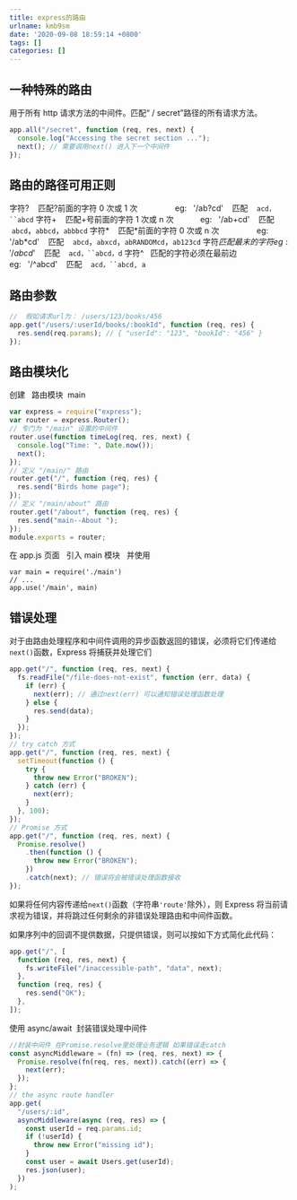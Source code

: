 ```yaml
---
title: express的路由
urlname: kmb9sm
date: '2020-09-08 18:59:14 +0800'
tags: []
categories: []
---
```


## 一种特殊的路由

用于所有 http 请求方法的中间件。匹配“ / secret”路径的所有请求方法。

```javascript
app.all("/secret", function (req, res, next) {
  console.log("Accessing the secret section ...");
  next(); // 需要调用next() 进入下一个中间件
});
```

## 路由的路径可用正则

字符?    匹配?前面的字符 0 次或 1 次                 eg:   '/ab?cd'    匹配    ` acd，``abcd `
字符+    匹配+号前面的字符 1 次或 n 次            eg:   '/ab+cd'    匹配    `abcd`，`abbcd`，`abbbcd`
字符*    匹配*前面的字符 0 次或 n 次                 eg:  '/ab\*cd'    匹配    `abcd`，`abxcd`，`abRANDOMcd`，`ab123cd`
字符$   匹配最末的字符                              eg:   '/abcd$'    匹配    ` acd，``abcd，d `
字符^   匹配的字符必须在最前边                   eg:   '/^abcd'    匹配    ` acd，``abcd, a `

## 路由参数

```javascript
//  假如请求url为： /users/123/books/456
app.get("/users/:userId/books/:bookId", function (req, res) {
  res.send(req.params); // { "userId": "123", "bookId": "456" }
});
```

## 路由模块化

创建   路由模块  main

```javascript
var express = require("express");
var router = express.Router();
// 专门为 "/main" 设置的中间件
router.use(function timeLog(req, res, next) {
  console.log("Time: ", Date.now());
  next();
});
// 定义 "/main/" 路由
router.get("/", function (req, res) {
  res.send("Birds home page");
});
// 定义 "/main/about" 路由
router.get("/about", function (req, res) {
  res.send("main--About ");
});
module.exports = router;
```

在 app.js 页面   引入 main 模块   并使用

```
var main = require('./main')
// ...
app.use('/main', main)
```

## 错误处理

对于由路由处理程序和中间件调用的异步函数返回的错误，必须将它们传递给`next()`函数，Express 将捕获并处理它们

```javascript
app.get("/", function (req, res, next) {
  fs.readFile("/file-does-not-exist", function (err, data) {
    if (err) {
      next(err); // 通过next(err) 可以通知错误处理函数处理
    } else {
      res.send(data);
    }
  });
});
// try catch 方式
app.get("/", function (req, res, next) {
  setTimeout(function () {
    try {
      throw new Error("BROKEN");
    } catch (err) {
      next(err);
    }
  }, 100);
});
// Promise 方式
app.get("/", function (req, res, next) {
  Promise.resolve()
    .then(function () {
      throw new Error("BROKEN");
    })
    .catch(next); // 错误将会被错误处理函数接收
});
```

如果将任何内容传递给`next()`函数（字符串`'route'`除外），则 Express 将当前请求视为错误，并将跳过任何剩余的非错误处理路由和中间件函数。

如果序列中的回调不提供数据，只提供错误，则可以按如下方式简化此代码：

```javascript
app.get("/", [
  function (req, res, next) {
    fs.writeFile("/inaccessible-path", "data", next);
  },
  function (req, res) {
    res.send("OK");
  },
]);
```

使用 async/await  封装错误处理中间件

```javascript
//封装中间件 在Promise.resolve里处理业务逻辑 如果错误走catch
const asyncMiddleware = (fn) => (req, res, next) => {
  Promise.resolve(fn(req, res, next)).catch((err) => {
    next(err);
  });
};
// the async route handler
app.get(
  "/users/:id",
  asyncMiddleware(async (req, res) => {
    const userId = req.params.id;
    if (!userId) {
      throw new Error("missing id");
    }
    const user = await Users.get(userId);
    res.json(user);
  })
);
```
